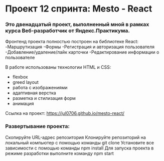 # Проект 12 спринта: Mesto - React

### Это двенадцатый проект, выполненный мной в рамках курса Веб-разработчик от Яндекс.Практикума.

Фронтенд проекта полностью построен на библиотеке React:
-Маршрутизация
-Формы
-Регистрация и авторизация пользователя
-Добавление/удаление/лайк карточки
-Редактирование информации о пользователе

В работе использованы технологии HTML и CSS:

- flexbox
- greed layout
- работа с изображениями
- адаптивная верстка
- разметка и стилизация форм
- анимация

Ссылка на проект: https://jul0706.github.io/mesto-react/

### Развертывание проекта:

Скопируйте URL-адрес репозитория
Клонируйте репозиторий на локальный компьютер с помощью команды git clone
Установите все зависимости с помощью команды npm install
Для запуска проекта в режиме разработки выполните команду npm start
